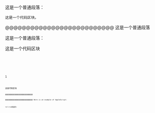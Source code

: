 这是一个普通段落：
	
	这是一个代码区块。
@@@@@@@@@@@@@@@@@@@@@@@@@@
这是一个普通段落
<p>这是一个普通段落：</p>
这是一个代码区块
<pre></pre>
<pre><code> <code></pre>
<pre><code>1<code></pre>
<pre><code>这是代码区块<code></pre>
@@@@@@@@@@@@@@@@@@@@@@@@@@@@

@@@@@@@@@@@@@@@@@@@@@@@@@@@@
Here is an example of AppleScript:

	tell(tab制表符) 
	


